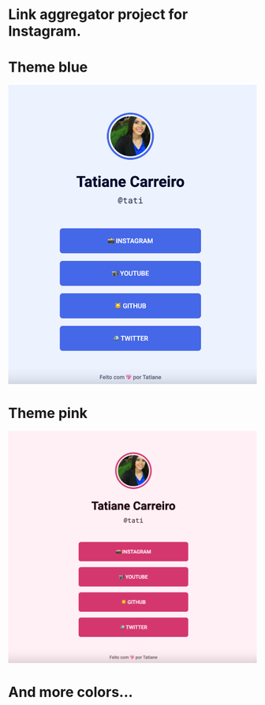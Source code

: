 # Link aggregator project for Instagram.

# Theme blue
<img src="blue.png" alt="Theme blue"/>

# Theme pink
<img src="pink.png" alt="Theme pink"/>

# And more colors...
